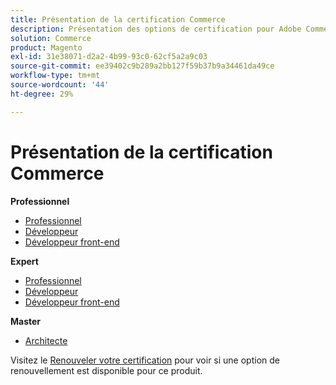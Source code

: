 ```yaml
---
title: Présentation de la certification Commerce
description: Présentation des options de certification pour Adobe Commerce
solution: Commerce
product: Magento
exl-id: 31e38071-d2a2-4b99-93c0-62cf5a2a9c03
source-git-commit: ee39402c9b289a2bb127f59b37b9a34461da49ce
workflow-type: tm+mt
source-wordcount: '44'
ht-degree: 29%

---
```


# Présentation de la certification Commerce

**Professionnel**

* [Professionnel](/help/certifications/ac/ac-p-business.md) <!--AD0-E712-->
* [Développeur](/help/certifications/ac/ac-p-developer.md) <!--AD0-E717-->
* [Développeur front-end](/help/certifications/ac/ac-p-fedeveloper.md) <!--AD0-E719-->

**Expert**

* [Professionnel](/help/certifications/ac/ac-e-business.md) <!--AD0-E708-->
* [Développeur](/help/certifications/ac/ac-e-developer.md) <!--AD0-E716-->
* [Développeur front-end](/help/certifications/ac/ac-e-fedeveloper.md) <!--AD0-E710-->

**Master**

* [Architecte](/help/certifications/ac/ac-m-architect.md) <!--AD0-E718-->

Visitez le [Renouveler votre certification](/help/certifications/renew.md) pour voir si une option de renouvellement est disponible pour ce produit.
